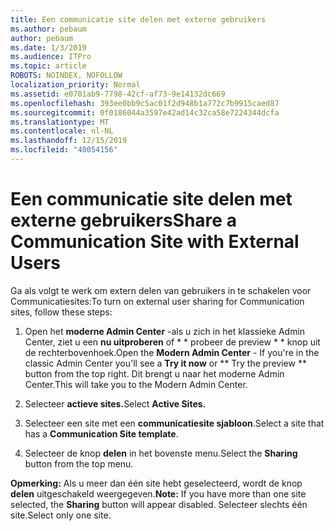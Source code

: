 ```yaml
---
title: Een communicatie site delen met externe gebruikers
ms.author: pebaum
author: pebaum
ms.date: 1/3/2019
ms.audience: ITPro
ms.topic: article
ROBOTS: NOINDEX, NOFOLLOW
localization_priority: Normal
ms.assetid: e0701ab9-7798-42cf-af73-9e14132dc669
ms.openlocfilehash: 393ee0bb9c5ac01f2d948b1a772c7b9915caed87
ms.sourcegitcommit: 0f0186044a3597e42ad14c32ca58e7224344dcfa
ms.translationtype: MT
ms.contentlocale: nl-NL
ms.lasthandoff: 12/15/2019
ms.locfileid: "40054156"
---
```

# <a name="share-a-communication-site-with-external-users"></a><span data-ttu-id="9e1cb-102">Een communicatie site delen met externe gebruikers</span><span class="sxs-lookup"><span data-stu-id="9e1cb-102">Share a Communication Site with External Users</span></span>

<span data-ttu-id="9e1cb-103">Ga als volgt te werk om extern delen van gebruikers in te schakelen voor Communicatiesites:</span><span class="sxs-lookup"><span data-stu-id="9e1cb-103">To turn on external user sharing for Communication sites, follow these steps:</span></span> 
  
1. <span data-ttu-id="9e1cb-104">Open het **moderne Admin Center** -als u zich in het klassieke Admin Center, ziet u een **nu uitproberen** of \* \* probeer de preview \* \* knop uit de rechterbovenhoek.</span><span class="sxs-lookup"><span data-stu-id="9e1cb-104">Open the **Modern Admin Center** - If you're in the classic Admin Center you'll see a **Try it now** or \*\* Try the preview \*\* button from the top right.</span></span> <span data-ttu-id="9e1cb-105">Dit brengt u naar het moderne Admin Center.</span><span class="sxs-lookup"><span data-stu-id="9e1cb-105">This will take you to the Modern Admin Center.</span></span> 
  
2. <span data-ttu-id="9e1cb-106">Selecteer **actieve sites.**</span><span class="sxs-lookup"><span data-stu-id="9e1cb-106">Select **Active Sites.**</span></span>
  
3. <span data-ttu-id="9e1cb-107">Selecteer een site met een **communicatiesite sjabloon**.</span><span class="sxs-lookup"><span data-stu-id="9e1cb-107">Select a site that has a **Communication Site template**.</span></span> 
  
4. <span data-ttu-id="9e1cb-108">Selecteer de knop **delen** in het bovenste menu.</span><span class="sxs-lookup"><span data-stu-id="9e1cb-108">Select the **Sharing** button from the top menu.</span></span> 
  
 <span data-ttu-id="9e1cb-109">**Opmerking:** Als u meer dan één site hebt geselecteerd, wordt de knop **delen** uitgeschakeld weergegeven.</span><span class="sxs-lookup"><span data-stu-id="9e1cb-109">**Note:** If you have more than one site selected, the **Sharing** button will appear disabled.</span></span> <span data-ttu-id="9e1cb-110">Selecteer slechts één site.</span><span class="sxs-lookup"><span data-stu-id="9e1cb-110">Select only one site.</span></span> 
  

